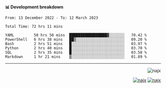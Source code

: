 <b>📊 Development breakdown</b>
<!--START_SECTION:waka-->

```text
From: 13 December 2022 - To: 12 March 2023

Total Time: 72 hrs 11 mins

YAML         50 hrs 50 mins  █████████████████▓░░░░░░░   70.42 %
PowerShell   6 hrs 38 mins   ██▒░░░░░░░░░░░░░░░░░░░░░░   09.20 %
Bash         2 hrs 51 mins   █░░░░░░░░░░░░░░░░░░░░░░░░   03.97 %
Python       2 hrs 40 mins   █░░░░░░░░░░░░░░░░░░░░░░░░   03.70 %
SQL          2 hrs 35 mins   █░░░░░░░░░░░░░░░░░░░░░░░░   03.58 %
Markdown     1 hr 21 mins    ▒░░░░░░░░░░░░░░░░░░░░░░░░   01.89 %
```

<!--END_SECTION:waka-->
-----
<p align="right">
  <img src="https://komarev.com/ghpvc/?username=najx&label=GitHub%20Profile%20Views&color=yellow&style=flat" alt="najx" />
</p align="center">
<p align="right">
  <a href="https://www.linkedin.com/in/abdx"><img src="https://img.shields.io/badge/LinkedIn--_.svg?style=social&logo=linkedin" alt="najx"></a>
  <a href="https://stackoverflow.com/users/19588110/najim-abdelmoula"><img src="https://img.shields.io/badge/Stack Overflow--_.svg?style=social&logo=stackoverflow" alt="najx"></a>
</p align="center">
